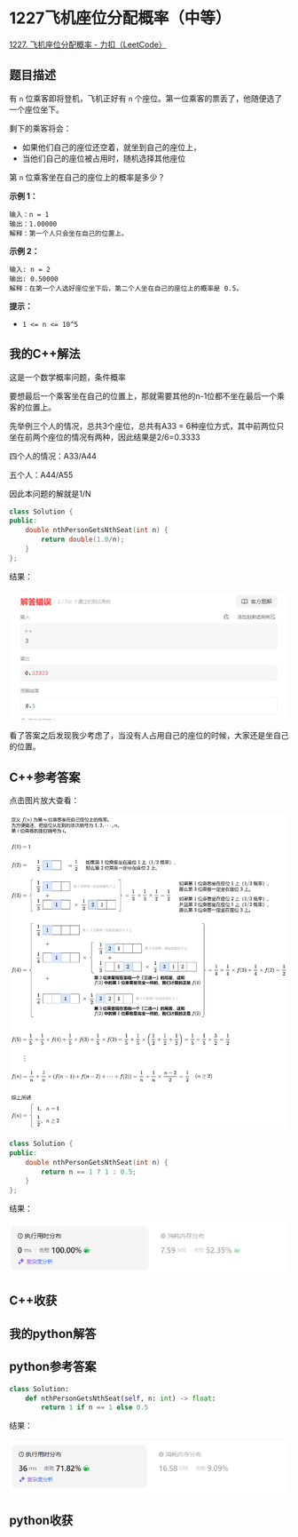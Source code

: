 # 1227飞机座位分配概率（中等）

[1227. 飞机座位分配概率 - 力扣（LeetCode）](https://leetcode.cn/problems/airplane-seat-assignment-probability/description/)

## 题目描述

有 `n` 位乘客即将登机，飞机正好有 `n` 个座位。第一位乘客的票丢了，他随便选了一个座位坐下。

剩下的乘客将会：

- 如果他们自己的座位还空着，就坐到自己的座位上，
- 当他们自己的座位被占用时，随机选择其他座位

第 `n` 位乘客坐在自己的座位上的概率是多少？

 

**示例 1：**

```
输入：n = 1
输出：1.00000
解释：第一个人只会坐在自己的位置上。
```

**示例 2：**

```
输入: n = 2
输出: 0.50000
解释：在第一个人选好座位坐下后，第二个人坐在自己的座位上的概率是 0.5。
```

 

**提示：**

- `1 <= n <= 10^5`

## 我的C++解法

这是一个数学概率问题，条件概率

要想最后一个乘客坐在自己的位置上，那就需要其他的n-1位都不坐在最后一个乘客的位置上。

先举例三个人的情况，总共3个座位，总共有A33 = 6种座位方式，其中前两位只坐在前两个座位的情况有两种，因此结果是2/6=0.3333

四个人的情况：A33/A44

五个人：A44/A55

因此本问题的解就是1/N

```cpp
class Solution {
public:
    double nthPersonGetsNthSeat(int n) {
        return double(1.0/n);
    }
};
```

结果：

![image-20241004221946981](./assets/image-20241004221946981.png)

看了答案之后发现我少考虑了，当没有人占用自己的座位的时候，大家还是坐自己的位置。

## C++参考答案

点击图片放大查看：

![lc1227-3-c.png](./assets/1727998809-pPBrhG-lc1227-3-c.png)

```cpp
class Solution {
public:
    double nthPersonGetsNthSeat(int n) {
        return n == 1 ? 1 : 0.5;
    }
};
```

结果：

![image-20241004222046660](./assets/image-20241004222046660.png)

## C++收获



## 我的python解答



## python参考答案

```py
class Solution:
    def nthPersonGetsNthSeat(self, n: int) -> float:
        return 1 if n == 1 else 0.5
```

结果：

![image-20241004222116723](./assets/image-20241004222116723.png)

## python收获